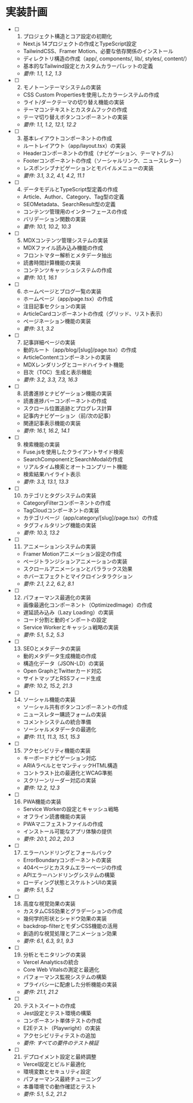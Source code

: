 # 実装計画

- [ ] 1. プロジェクト構造とコア設定の初期化
  - Next.js 14プロジェクトの作成とTypeScript設定
  - TailwindCSS、Framer Motion、必要な依存関係のインストール
  - ディレクトリ構造の作成（app/, components/, lib/, styles/, content/）
  - 基本的なTailwind設定とカスタムカラーパレットの定義
  - _要件: 1.1, 1.2, 1.3_

- [ ] 2. モノトーンテーマシステムの実装
  - CSS Custom Propertiesを使用したカラーシステムの作成
  - ライト/ダークテーマの切り替え機能の実装
  - テーマコンテキストとカスタムフックの作成
  - テーマ切り替えボタンコンポーネントの実装
  - _要件: 1.1, 1.2, 12.1, 12.2_

- [ ] 3. 基本レイアウトコンポーネントの作成
  - ルートレイアウト（app/layout.tsx）の実装
  - Headerコンポーネントの作成（ナビゲーション、テーマトグル）
  - Footerコンポーネントの作成（ソーシャルリンク、ニュースレター）
  - レスポンシブナビゲーションとモバイルメニューの実装
  - _要件: 3.1, 3.2, 4.1, 4.2, 11.1_

- [ ] 4. データモデルとTypeScript型定義の作成
  - Article、Author、Category、Tag型の定義
  - SEOMetadata、SearchResult型の定義
  - コンテンツ管理用のインターフェースの作成
  - バリデーション関数の実装
  - _要件: 10.1, 10.2, 10.3_

- [ ] 5. MDXコンテンツ管理システムの実装
  - MDXファイル読み込み機能の作成
  - フロントマター解析とメタデータ抽出
  - 読書時間計算機能の実装
  - コンテンツキャッシュシステムの作成
  - _要件: 10.1, 16.1_

- [ ] 6. ホームページとブログ一覧の実装
  - ホームページ（app/page.tsx）の作成
  - 注目記事セクションの実装
  - ArticleCardコンポーネントの作成（グリッド、リスト表示）
  - ページネーション機能の実装
  - _要件: 3.1, 3.2_

- [ ] 7. 記事詳細ページの実装
  - 動的ルート（app/blog/[slug]/page.tsx）の作成
  - ArticleContentコンポーネントの実装
  - MDXレンダリングとコードハイライト機能
  - 目次（TOC）生成と表示機能
  - _要件: 3.2, 3.3, 7.3, 16.3_

- [ ] 8. 読書進捗とナビゲーション機能の実装
  - 読書進捗バーコンポーネントの作成
  - スクロール位置追跡とプログレス計算
  - 記事内ナビゲーション（前/次の記事）
  - 関連記事表示機能の実装
  - _要件: 16.1, 16.2, 14.1_

- [ ] 9. 検索機能の実装
  - Fuse.jsを使用したクライアントサイド検索
  - SearchComponentとSearchModalの作成
  - リアルタイム検索とオートコンプリート機能
  - 検索結果ハイライト表示
  - _要件: 3.3, 13.1, 13.3_

- [ ] 10. カテゴリとタグシステムの実装
  - CategoryFilterコンポーネントの作成
  - TagCloudコンポーネントの実装
  - カテゴリページ（app/category/[slug]/page.tsx）の作成
  - タグフィルタリング機能の実装
  - _要件: 10.3, 13.2_

- [ ] 11. アニメーションシステムの実装
  - Framer Motionアニメーション設定の作成
  - ページトランジションアニメーションの実装
  - スクロールアニメーションとパララックス効果
  - ホバーエフェクトとマイクロインタラクション
  - _要件: 2.1, 2.2, 6.2, 8.1_

- [ ] 12. パフォーマンス最適化の実装
  - 画像最適化コンポーネント（OptimizedImage）の作成
  - 遅延読み込み（Lazy Loading）の実装
  - コード分割と動的インポートの設定
  - Service Workerとキャッシュ戦略の実装
  - _要件: 5.1, 5.2, 5.3_

- [ ] 13. SEOとメタデータの実装
  - 動的メタデータ生成機能の作成
  - 構造化データ（JSON-LD）の実装
  - Open GraphとTwitterカード対応
  - サイトマップとRSSフィード生成
  - _要件: 10.2, 15.2, 21.3_

- [ ] 14. ソーシャル機能の実装
  - ソーシャル共有ボタンコンポーネントの作成
  - ニュースレター購読フォームの実装
  - コメントシステムの統合準備
  - ソーシャルメタデータの最適化
  - _要件: 11.1, 11.3, 15.1, 15.3_

- [ ] 15. アクセシビリティ機能の実装
  - キーボードナビゲーション対応
  - ARIAラベルとセマンティックHTML構造
  - コントラスト比の最適化とWCAG準拠
  - スクリーンリーダー対応の実装
  - _要件: 12.2, 12.3_

- [ ] 16. PWA機能の実装
  - Service Workerの設定とキャッシュ戦略
  - オフライン読書機能の実装
  - PWAマニフェストファイルの作成
  - インストール可能なアプリ体験の提供
  - _要件: 20.1, 20.2, 20.3_

- [ ] 17. エラーハンドリングとフォールバック
  - ErrorBoundaryコンポーネントの実装
  - 404ページとカスタムエラーページの作成
  - APIエラーハンドリングシステムの構築
  - ローディング状態とスケルトンUIの実装
  - _要件: 5.1, 5.2_

- [ ] 18. 高度な視覚効果の実装
  - カスタムCSS効果とグラデーションの作成
  - 幾何学的形状とシャドウ効果の実装
  - backdrop-filterとモダンCSS機能の活用
  - 創造的な視覚処理とアニメーション効果
  - _要件: 6.1, 6.3, 9.1, 9.3_

- [ ] 19. 分析とモニタリングの実装
  - Vercel Analyticsの統合
  - Core Web Vitalsの測定と最適化
  - パフォーマンス監視システムの構築
  - プライバシーに配慮した分析機能の実装
  - _要件: 21.1, 21.2_

- [ ] 20. テストスイートの作成
  - Jest設定とテスト環境の構築
  - コンポーネント単体テストの作成
  - E2Eテスト（Playwright）の実装
  - アクセシビリティテストの追加
  - _要件: すべての要件のテスト検証_

- [ ] 21. デプロイメント設定と最終調整
  - Vercel設定とビルド最適化
  - 環境変数とセキュリティ設定
  - パフォーマンス最終チューニング
  - 本番環境での動作確認とテスト
  - _要件: 5.1, 5.2, 21.2_